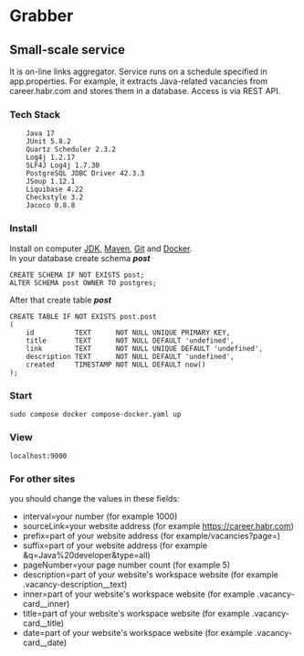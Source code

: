# Grabber
## Small-scale service
It is on-line links aggregator. Service runs on a schedule specified in app.properties. For example,  it extracts Java-related vacancies from career.habr.com and stores them in a database. Access is via REST API.

### Tech Stack
```
    Java 17
    JUnit 5.8.2
    Quartz Scheduler 2.3.2    
    Log4j 1.2.17
    SLF4J Log4j 1.7.30
    PostgreSQL JDBC Driver 42.3.3
    JSoup 1.12.1
    Liquibase 4.22
    Checkstyle 3.2
    Jacoco 0.8.8   
```
### Install 
Install on computer [JDK](https://jdk.java.net/java-se-ri/17-MR1), [Maven](https://maven.apache.org/), [Git](https://git-scm.com/) and [Docker](https://docs.docker.com/get-docker/).</br>
In your database create schema ***post***
```
CREATE SCHEMA IF NOT EXISTS post;
ALTER SCHEMA post OWNER TO postgres;
```
After that create table ***post***
```
CREATE TABLE IF NOT EXISTS post.post
(
    id          TEXT      NOT NULL UNIQUE PRIMARY KEY,
    title       TEXT      NOT NULL DEFAULT 'undefined',
    link        TEXT      NOT NULL UNIQUE DEFAULT 'undefined',
    description TEXT      NOT NULL DEFAULT 'undefined',
    created     TIMESTAMP NOT NULL DEFAULT now()
);
```
### Start
```
sudo compose docker compose-docker.yaml up
```
### View
```
localhost:9000
```
### For other sites
you should change the values in these fields:
* interval=your number (for example 1000)
* sourceLink=your website address (for example https://career.habr.com)
* prefix=part of your website address (for example/vacancies?page=)
* suffix=part of your website address (for example &q=Java%20developer&type=all)
* pageNumber=your page number count (for example 5)
* description=part of your website's workspace website (for example .vacancy-description__text)
* inner=part of your website's workspace website (for example .vacancy-card__inner)
* title=part of your website's workspace website (for example .vacancy-card__title)
* date=part of your website's workspace website (for example .vacancy-card__date)